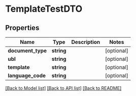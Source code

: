 # TemplateTestDTO

## Properties
Name | Type | Description | Notes
------------ | ------------- | ------------- | -------------
**document_type** | **string** |  | [optional] 
**ubl** | **string** |  | [optional] 
**template** | **string** |  | [optional] 
**language_code** | **string** |  | [optional] 

[[Back to Model list]](../README.md#documentation-for-models) [[Back to API list]](../README.md#documentation-for-api-endpoints) [[Back to README]](../README.md)


